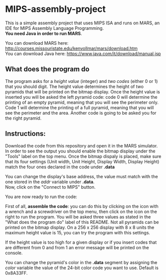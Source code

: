 # MIPS-assembly-project

This is a simple assembly project that uses MIPS ISA and runs on MARS, an IDE for MIPS Assembly Language Programming.  
**You need Java in order to run MARS**.

You can download MARS here: http://courses.missouristate.edu/kenvollmar/mars/download.htm  
You can download Java here: https://www.java.com/it/download/manual.jsp


## What does the program do

The program asks for a *height value* (integer) and *two codes* (either 0 or 1) that you should digit.
The height value determines the height of two pyramids that will be printed on the bitmap display.
Once the height value is inserted you will be asked the left pyramid code: 
                                              code 0 will determine the printing of an empty pyramid, meaning that you will see the perimeter only.
                                              Code 1 will determine the printing of a full pyramid, meaning that you will see the perimeter and the area.
Another code is going to be asked you for the right pyramid.
                                              
                                              
## Instructions:

Download the code from this repository and open it in the MARS simulator.
In order to see the output you should enable the bitmap display under the "Tools" label on the top menu.
Once the bitmap dispaly is placed, make sure that its four settings (Unit width, Unit Height, Display Width, Display Height) match the four ones declared in the code under **.data**

You can change the display's base address, the value must match with the one stored in the *addr* variable under **.data**.  
Now, click on the "Connect to MIPS" button.

You are now ready to run the code:

First of all, **assemble the code**: you can do this by clicking on the icon with a wrench and a screwdriver on the top menu, then click on the icon on the right to run the program.
You will be asked three values as stated in the "What does the program do" label of this README.
Not all pyramids can be printed on the bitmap display. 
On a 256 x 256 display with 8 x 8 units the maximum height value is 15, you can try the program with this settings.

If the height value is too high for a given display or if you insert codes that are different from 0 and from 1 an error message will be printed on the console.

You can change the pyramid's color in the **.data** segment by assigning the *color* variable the value of the 24-bit color code you want to use. 
Default is 0x8A33FF.

